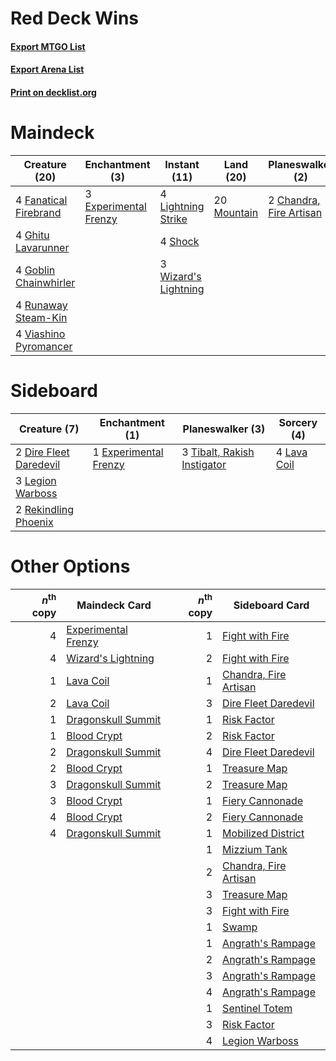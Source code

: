 # Red Deck Wins

#### [Export MTGO List](../collection/Red%20Deck%20Wins/Red%20Deck%20Wins.txt)
#### [Export Arena List](../collection/Red%20Deck%20Wins/Red%20Deck%20Wins_arena.txt)
#### [Print on decklist.org](http://decklist.org/?deckmain=2%09Chandra,%20Fire%20Artisan%0A3%09Experimental%20Frenzy%0A4%09Fanatical%20Firebrand%0A4%09Ghitu%20Lavarunner%0A4%09Goblin%20Chainwhirler%0A4%09Light%20Up%20the%20Stage%0A4%09Lightning%20Strike%0A20%09Mountain%0A4%09Runaway%20Steam-Kin%0A4%09Shock%0A4%09Viashino%20Pyromancer%0A3%09Wizard's%20Lightning&deckside=2%09Dire%20Fleet%20Daredevil%0A1%09Experimental%20Frenzy%0A4%09Lava%20Coil%0A3%09Legion%20Warboss%0A2%09Rekindling%20Phoenix%0A3%09Tibalt,%20Rakish%20Instigator)
# Maindeck

|                                         Creature (20)                                          |                                        Enchantment (3)                                         |                                         Instant (11)                                          |                                      Land (20)                                       |                                         Planeswalker (2)                                         |                                          Sorcery (4)                                          |
|------------------------------------------------------------------------------------------------|------------------------------------------------------------------------------------------------|-----------------------------------------------------------------------------------------------|--------------------------------------------------------------------------------------|--------------------------------------------------------------------------------------------------|-----------------------------------------------------------------------------------------------|
|4 [Fanatical Firebrand](http://gatherer.wizards.com/Pages/Card/Details.aspx?multiverseid=439758)|3 [Experimental Frenzy](http://gatherer.wizards.com/Pages/Card/Details.aspx?multiverseid=452849)|4 [Lightning Strike](http://gatherer.wizards.com/Pages/Card/Details.aspx?multiverseid=383299)  |20 [Mountain](http://gatherer.wizards.com/Pages/Card/Details.aspx?multiverseid=439859)|2 [Chandra, Fire Artisan](http://gatherer.wizards.com/Pages/Card/Details.aspx?multiverseid=461046)|4 [Light Up the Stage](http://gatherer.wizards.com/Pages/Card/Details.aspx?multiverseid=457251)|
|4 [Ghitu Lavarunner](http://gatherer.wizards.com/Pages/Card/Details.aspx?multiverseid=443015)   |                                                                                                |4 [Shock](http://gatherer.wizards.com/Pages/Card/Details.aspx?multiverseid=129732)             |                                                                                      |                                                                                                  |                                                                                               |
|4 [Goblin Chainwhirler](http://gatherer.wizards.com/Pages/Card/Details.aspx?multiverseid=443017)|                                                                                                |3 [Wizard's Lightning](http://gatherer.wizards.com/Pages/Card/Details.aspx?multiverseid=443040)|                                                                                      |                                                                                                  |                                                                                               |
|4 [Runaway Steam-Kin](http://gatherer.wizards.com/Pages/Card/Details.aspx?multiverseid=452865)  |                                                                                                |                                                                                               |                                                                                      |                                                                                                  |                                                                                               |
|4 [Viashino Pyromancer](http://gatherer.wizards.com/Pages/Card/Details.aspx?multiverseid=447302)|                                                                                                |                                                                                               |                                                                                      |                                                                                                  |                                                                                               |


# Sideboard

|                                          Creature (7)                                           |                                        Enchantment (1)                                         |                                           Planeswalker (3)                                           |                                     Sorcery (4)                                      |
|-------------------------------------------------------------------------------------------------|------------------------------------------------------------------------------------------------|------------------------------------------------------------------------------------------------------|--------------------------------------------------------------------------------------|
|2 [Dire Fleet Daredevil](http://gatherer.wizards.com/Pages/Card/Details.aspx?multiverseid=439756)|1 [Experimental Frenzy](http://gatherer.wizards.com/Pages/Card/Details.aspx?multiverseid=452849)|3 [Tibalt, Rakish Instigator](http://gatherer.wizards.com/Pages/Card/Details.aspx?multiverseid=461073)|4 [Lava Coil](http://gatherer.wizards.com/Pages/Card/Details.aspx?multiverseid=452858)|
|3 [Legion Warboss](http://gatherer.wizards.com/Pages/Card/Details.aspx?multiverseid=452859)      |                                                                                                |                                                                                                      |                                                                                      |
|2 [Rekindling Phoenix](http://gatherer.wizards.com/Pages/Card/Details.aspx?multiverseid=439768)  |                                                                                                |                                                                                                      |                                                                                      |


# Other Options

|*n*<sup>th</sup> copy|                                        Maindeck Card                                         |*n*<sup>th</sup> copy|                                         Sideboard Card                                         |
|--------------------:|----------------------------------------------------------------------------------------------|--------------------:|------------------------------------------------------------------------------------------------|
|                    4|[Experimental Frenzy](http://gatherer.wizards.com/Pages/Card/Details.aspx?multiverseid=452849)|                    1|[Fight with Fire](http://gatherer.wizards.com/Pages/Card/Details.aspx?multiverseid=443007)      |
|                    4|[Wizard's Lightning](http://gatherer.wizards.com/Pages/Card/Details.aspx?multiverseid=443040) |                    2|[Fight with Fire](http://gatherer.wizards.com/Pages/Card/Details.aspx?multiverseid=443007)      |
|                    1|[Lava Coil](http://gatherer.wizards.com/Pages/Card/Details.aspx?multiverseid=452858)          |                    1|[Chandra, Fire Artisan](http://gatherer.wizards.com/Pages/Card/Details.aspx?multiverseid=461046)|
|                    2|[Lava Coil](http://gatherer.wizards.com/Pages/Card/Details.aspx?multiverseid=452858)          |                    3|[Dire Fleet Daredevil](http://gatherer.wizards.com/Pages/Card/Details.aspx?multiverseid=439756) |
|                    1|[Dragonskull Summit](http://gatherer.wizards.com/Pages/Card/Details.aspx?multiverseid=420909) |                    1|[Risk Factor](http://gatherer.wizards.com/Pages/Card/Details.aspx?multiverseid=452863)          |
|                    1|[Blood Crypt](http://gatherer.wizards.com/Pages/Card/Details.aspx?multiverseid=97102)         |                    2|[Risk Factor](http://gatherer.wizards.com/Pages/Card/Details.aspx?multiverseid=452863)          |
|                    2|[Dragonskull Summit](http://gatherer.wizards.com/Pages/Card/Details.aspx?multiverseid=420909) |                    4|[Dire Fleet Daredevil](http://gatherer.wizards.com/Pages/Card/Details.aspx?multiverseid=439756) |
|                    2|[Blood Crypt](http://gatherer.wizards.com/Pages/Card/Details.aspx?multiverseid=97102)         |                    1|[Treasure Map](http://gatherer.wizards.com/Pages/Card/Details.aspx?multiverseid=435410)         |
|                    3|[Dragonskull Summit](http://gatherer.wizards.com/Pages/Card/Details.aspx?multiverseid=420909) |                    2|[Treasure Map](http://gatherer.wizards.com/Pages/Card/Details.aspx?multiverseid=435410)         |
|                    3|[Blood Crypt](http://gatherer.wizards.com/Pages/Card/Details.aspx?multiverseid=97102)         |                    1|[Fiery Cannonade](http://gatherer.wizards.com/Pages/Card/Details.aspx?multiverseid=435297)      |
|                    4|[Blood Crypt](http://gatherer.wizards.com/Pages/Card/Details.aspx?multiverseid=97102)         |                    2|[Fiery Cannonade](http://gatherer.wizards.com/Pages/Card/Details.aspx?multiverseid=435297)      |
|                    4|[Dragonskull Summit](http://gatherer.wizards.com/Pages/Card/Details.aspx?multiverseid=420909) |                    1|[Mobilized District](http://gatherer.wizards.com/Pages/Card/Details.aspx?multiverseid=461176)   |
|                     |                                                                                              |                    1|[Mizzium Tank](http://gatherer.wizards.com/Pages/Card/Details.aspx?multiverseid=461065)         |
|                     |                                                                                              |                    2|[Chandra, Fire Artisan](http://gatherer.wizards.com/Pages/Card/Details.aspx?multiverseid=461046)|
|                     |                                                                                              |                    3|[Treasure Map](http://gatherer.wizards.com/Pages/Card/Details.aspx?multiverseid=435410)         |
|                     |                                                                                              |                    3|[Fight with Fire](http://gatherer.wizards.com/Pages/Card/Details.aspx?multiverseid=443007)      |
|                     |                                                                                              |                    1|[Swamp](http://gatherer.wizards.com/Pages/Card/Details.aspx?multiverseid=439858)                |
|                     |                                                                                              |                    1|[Angrath's Rampage](http://gatherer.wizards.com/Pages/Card/Details.aspx?multiverseid=461112)    |
|                     |                                                                                              |                    2|[Angrath's Rampage](http://gatherer.wizards.com/Pages/Card/Details.aspx?multiverseid=461112)    |
|                     |                                                                                              |                    3|[Angrath's Rampage](http://gatherer.wizards.com/Pages/Card/Details.aspx?multiverseid=461112)    |
|                     |                                                                                              |                    4|[Angrath's Rampage](http://gatherer.wizards.com/Pages/Card/Details.aspx?multiverseid=461112)    |
|                     |                                                                                              |                    1|[Sentinel Totem](http://gatherer.wizards.com/Pages/Card/Details.aspx?multiverseid=435404)       |
|                     |                                                                                              |                    3|[Risk Factor](http://gatherer.wizards.com/Pages/Card/Details.aspx?multiverseid=452863)          |
|                     |                                                                                              |                    4|[Legion Warboss](http://gatherer.wizards.com/Pages/Card/Details.aspx?multiverseid=452859)       |

